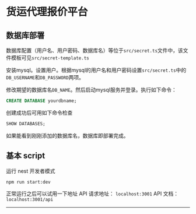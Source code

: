 # 货运代理报价平台

## 数据库部署

数据库配置（用户名、用户密码、数据库名）等位于`src/secret.ts`文件中，该文件模板可见`src/secret-template.ts`

安装mysql。设置用户。根据mysql的用户名和用户密码设置`src/secret.ts`中的`DB_USERNAME`和`DB_PASSWORD`两项。

修改期望的数据库名`DB_NAME`。然后启动mysql服务并登录。执行如下命令：

```sql
CREATE DATABASE yourdbname;
```

创建成功后可用如下命令检查

```sql
SHOW DATABASES;
```

如果能看到刚刚添加的数据库名，数据库即部署完成。

## 基本 script

运行 nest 开发者模式

```
npm run start:dev
```

正常运行之后可以试用一下地址
API 请求地址： `localhost:3001`
API 文档：`localhost:3001/api`

---
